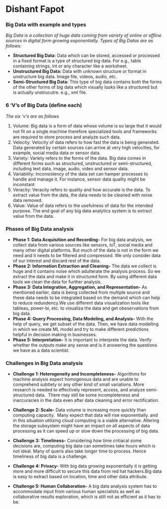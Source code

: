 # Dishant Fapot


### Big Data with example and types
_Big Data is a collection of huge data coming from variety of online or offline sources in digital form growing exponentially. Types of Big Datas are as follows:_
- **Structured Big Data:** Data which can be stored, accessed or processed in a fixed format is a type of structured big data. For e.g., table containing strings, int or any character like a worksheet. 
- **Unstructured Big Data:** Data with unknown structure or format in unstructure big data. Image file, videos, audio, etc.
- **Semi-Structured Big Data:** This type of big data contains both the forms of the other forms of big data which visually looks like a structured but is actually unstrucutre. e.g., xml file.



###  6 ‘V’s of Big Data (define each)

_The six 'v's are as follows_
 1. Volume: Big data is a form of data whose volume is so large that it would not ﬁt on a single machine therefore specialized tools and frameworks are required to store process and analyze such data.
 2. Velocity: Velocity of data refers to how fast the data is being generated. Data generated by certain sources can arrive at very high velocities, for example, social media data or sensor data.
 3. Variety: Variety refers to the forms of the data. Big data comes in different forms such as structured, unstructured or semi-structured, including text data, image, audio, video and sensor data.
 4. Variability: Inconsistency of the data set can hamper processes to handle and manage it. For instance, sensor data quality might be inconstant
 5. Veracity: Veracity refers to quality and how accurate is the data. To extract value from the data, the data needs to be cleaned with noise data removed. 
 6. Value: Value of data refers to the usefulness of data for the intended purpose. The end goal of any big data analytics system is to extract value from the data. 


### Phases of Big Data analysis
* **Phase 1: Data Acquisition and Recording-** For big data analysis, we collect data from various sources like sensors, IoT, social media and many other digital platforms. But much of the data is not in the form we need and it needs to be filtered and compressed. We only consider data of our interest and discard rest of the data. 
* **Phase 2: Information Extraction and Cleaning-** The data we collect is huge and it contains noise which adulterate the analysis process. So we extract the data and make it in structured form. By using different data tools we clean the data for further analysis. 
* **Phase 3: Data Integration, Aggregation, and Representation-** As mentioned earlier, data is being collected from multiple source and these data needs to be integrated based on the demand which can help to reduce redundency.We use different data visualization tools like tableau, power-bi, etc. to visualiza the data and get obeservations from big data.
* **Phase 4: Query Processing, Data Modeling, and Analysis-** With the help of query, we get subset of the data. Then, we have data modelling in which we create ML model and try to make different predictions helpful in decision making in businesses. 
* **Phase 5: Interpretation-** It is important to interprete the data. Verify whether the outputs make any sense and is it answering the questions we have as a data scientist.


### Challenges in Big Data analysis
* **Challenge 1: Heterogeneity and Incompleteness-** Algorithms for machine analysis expect homogenous data and are unable to comprehend subtlety or any other kind of small variations. More research is needed to effectively represent, access, and analyze semi-structured data.  There may still be some incompleteness and inaccuracies in the data even after data cleaning and error rectification.

* **Challenge 2: Scale-** Data volume is increasing more quickly than computing capacity.  Many expect that data will rise exponentially. and in this situation utilizing cloud computing is a viable alternative. Altering the storage subsystem might have an impact on all aspects of data processing as it can speed up or slow down the processing of big data.

* **Challenge 3: Timeliness-** Considering how time critiacal some decisions are, computing big data can sometimes take hours which is not ideal. Many of queris also take longer time to process. Hence timeliness of big data is a challenge.

* **Challenge 4: Privacy-** With big data growing exponentially it is getting more and more difficult to secure this data from red hat hackers.Big data is easy to extract based on location, time and other data attribute.

* **Challenge 5: Human Collaboration-** A big data analysis system has to accommodate input from various human specialists as well as collaborative results exploration, which is still not as efficient as it has to be.

